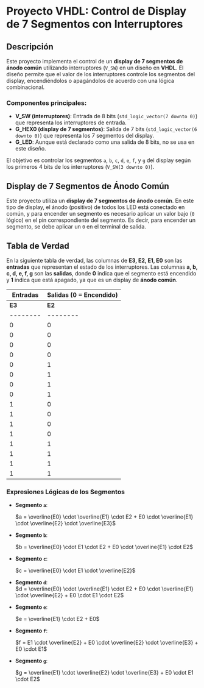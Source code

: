 # Proyecto VHDL: Control de Display de 7 Segmentos con Interruptores

## Descripción

Este proyecto implementa el control de un **display de 7 segmentos de ánodo común** utilizando interruptores (`V_SW`) en un diseño en **VHDL**. El diseño permite que el valor de los interruptores controle los segmentos del display, encendiéndolos o apagándolos de acuerdo con una lógica combinacional.

### Componentes principales:

- **V_SW (interruptores)**: Entrada de 8 bits (`std_logic_vector(7 downto 0)`) que representa los interruptores de entrada.
- **G_HEX0 (display de 7 segmentos)**: Salida de 7 bits (`std_logic_vector(6 downto 0)`) que representa los 7 segmentos del display.
- **G_LED**: Aunque está declarado como una salida de 8 bits, no se usa en este diseño.

El objetivo es controlar los segmentos `a`, `b`, `c`, `d`, `e`, `f`, y `g` del display según los primeros 4 bits de los interruptores (`V_SW(3 downto 0)`).

## Display de 7 Segmentos de Ánodo Común

Este proyecto utiliza un **display de 7 segmentos de ánodo común**. En este tipo de display, el ánodo (positivo) de todos los LED está conectado en común, y para encender un segmento es necesario aplicar un valor bajo (`0` lógico) en el pin correspondiente del segmento. Es decir, para encender un segmento, se debe aplicar un `0` en el terminal de salida.


## Tabla de Verdad

En la siguiente tabla de verdad, las columnas de **E3, E2, E1, E0** son las **entradas** que representan el estado de los interruptores. Las columnas **a, b, c, d, e, f, g** son las **salidas**, donde **0** indica que el segmento está encendido y **1** indica que está apagado, ya que es un display de **ánodo común**.

| **Entradas**                | **Salidas (0 = Encendido)**               |
|-----------------------------|-------------------------------------------|
| **E3** | **E2** | **E1** | **E0** | **a** | **b** | **c** | **d** | **e** | **f** | **g** |
|--------|--------|--------|--------|-------|-------|-------|-------|-------|-------|-------|
|   0    |   0    |   0    |   0    |   0   |   0   |   0   |   0   |   0   |   0   |   1   |  --> 0
|   0    |   0    |   0    |   1    |   1   |   0   |   0   |   1   |   1   |   1   |   1   |  --> 1
|   0    |   0    |   1    |   0    |   0   |   0   |   1   |   0   |   0   |   1   |   0   |  --> 2
|   0    |   0    |   1    |   1    |   0   |   0   |   0   |   0   |   1   |   1   |   0   |  --> 3
|   0    |   1    |   0    |   0    |   1   |   0   |   0   |   1   |   1   |   0   |   0   |  --> 4
|   0    |   1    |   0    |   1    |   0   |   1   |   0   |   0   |   1   |   0   |   0   |  --> 5
|   0    |   1    |   1    |   0    |   0   |   1   |   0   |   0   |   0   |   0   |   0   |  --> 6
|   0    |   1    |   1    |   1    |   0   |   0   |   0   |   1   |   1   |   1   |   1   |  --> 7
|   1    |   0    |   0    |   0    |   0   |   0   |   0   |   0   |   0   |   0   |   0   |  --> 8
|   1    |   0    |   0    |   1    |   0   |   0   |   0   |   0   |   1   |   0   |   0   |  --> 9
|   1    |   0    |   1    |   0    |   x   |   x   |   x   |   x   |   x   |   x   |   x   |  --> x
|   1    |   0    |   1    |   1    |   x   |   x   |   x   |   x   |   x   |   x   |   x   |  --> x
|   1    |   1    |   0    |   0    |   x   |   x   |   x   |   x   |   x   |   x   |   x   |  --> x
|   1    |   1    |   0    |   1    |   x   |   x   |   x   |   x   |   x   |   x   |   x   |  --> x
|   1    |   1    |   1    |   0    |   x   |   x   |   x   |   x   |   x   |   x   |   x   |  --> x
|   1    |   1    |   1    |   1    |   x   |   x   |   x   |   x   |   x   |   x   |   x   |  --> x


### Expresiones Lógicas de los Segmentos

- **Segmento `a`**:   

  $a = \overline{E0} \cdot \overline{E1} \cdot E2 + E0 \cdot \overline{E1} \cdot \overline{E2} \cdot \overline{E3}$

- **Segmento `b`**:  

  $b = \overline{E0} \cdot E1 \cdot E2 + E0 \cdot \overline{E1} \cdot E2$

- **Segmento `c`**:  

  $c = \overline{E0} \cdot E1 \cdot \overline{E2}$

- **Segmento `d`**:  
  $d = \overline{E0} \cdot \overline{E1} \cdot E2 + E0 \cdot \overline{E1} \cdot \overline{E2} + E0 \cdot E1 \cdot E2$

- **Segmento `e`**:  

  $e = \overline{E1} \cdot E2 + E0$

- **Segmento `f`**:  

  $f = E1 \cdot \overline{E2} + E0 \cdot \overline{E2} \cdot \overline{E3} + E0 \cdot E1$

- **Segmento `g`**:  

  $g = \overline{E1} \cdot \overline{E2} \cdot \overline{E3} + E0 \cdot E1 \cdot E2$
